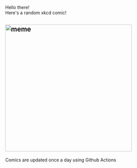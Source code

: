 Hello there! <br>Here's a random xkcd comic!<br>
## <img src="https://imgs.xkcd.com/comics/average_familiarity.png" alt="meme" width="400"/><br>
Comics are updated once a day using Github Actions
